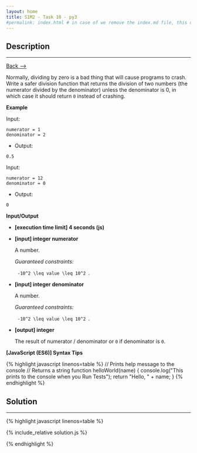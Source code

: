 ```yaml
---
layout: home
title: S1M2 - Task 10 - py3
#permalink: index.html # in case of we remove the index.md file, this doc will be the index page
---
```


<div class="row">
<div class="columnStmt" markdown="1">

##  Description
------

[Back --> ](../README.md) 

Normally, dividing by zero is a bad thing that will cause programs to crash. Write a safer division function
that returns the division of two numbers (the numerator divided by the denominator) unless the denominator is 0, in which case it should return `0` instead of crashing.

**Example**

Input:
```
numerator = 1
denominator = 2
```
-   Output:
```
0.5
```
Input:
```
numerator = 12
denominator = 0
```
-   Output:
```
0
```

**Input/Output**

* **[execution time limit] 4 seconds (js)**

* **[input] integer numerator**

    A number.

    *Guaranteed constraints:*

    <code type='math/tex'> -10^2 \leq value \leq 10^2 </code>.
    
* **[input] integer denominator**

    A number.

    *Guaranteed constraints:*

    <code type='math/tex'> -10^2 \leq value \leq 10^2 </code>.

* **[output] integer**

    The result of numerator / denominator or `0` if denominator is `0`.

**[JavaScript (ES6)] Syntax Tips**

{% highlight javascript linenos=table %}
// Prints help message to the console
// Returns a string
function helloWorld(name) {
    console.log("This prints to the console when you Run Tests");
    return "Hello, " + name;
}
{% endhighlight %}

</div>
<div class="columnSol" markdown="1">

## Solution
------

{% highlight javascript linenos=table %}

{% include_relative solution.js %}

{% endhighlight %}

</div>
</div>